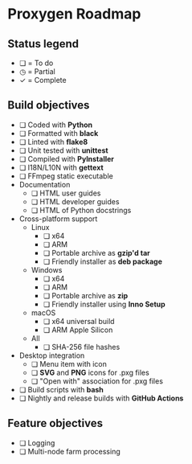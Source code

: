 # Proxygen Roadmap

## Status legend

- ❏ = To do
- ◷ = Partial
- ✓ = Complete

## Build objectives

- ❏ Coded with **Python**
- ❏ Formatted with **black**
- ❏ Linted with **flake8**
- ❏ Unit tested with **unittest**
- ❏ Compiled with **PyInstaller**
- ❏ I18N/L10N with **gettext**
- ❏ FFmpeg static executable
- Documentation
  - ❏ HTML user guides
  - ❏ HTML developer guides
  - ❏ HTML of Python docstrings
- Cross-platform support
  - Linux
    - ❏ x64
    - ❏ ARM
    - ❏ Portable archive as **gzip'd tar**
    - ❏ Friendly installer as **deb package**
  - Windows
    - ❏ x64
    - ❏ ARM
    - ❏ Portable archive as **zip**
    - ❏ Friendly installer using **Inno Setup**
  - macOS
    - ❏ x64 universal build
    - ❏ ARM Apple Silicon
  - All
    - ❏ SHA-256 file hashes
- Desktop integration
  - ❏ Menu item with icon
  - ❏ **SVG** and **PNG** icons for .pxg files
  - ❏ "Open with" association for .pxg files
- ❏ Build scripts with **bash**
- ❏ Nightly and release builds with **GitHub Actions**

## Feature objectives

- ❏ Logging
- ❏ Multi-node farm processing
